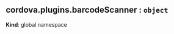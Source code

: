 <a name="cordova.plugins.barcodeScanner"></a>
## cordova.plugins.barcodeScanner : <code>object</code>
**Kind**: global namespace  
